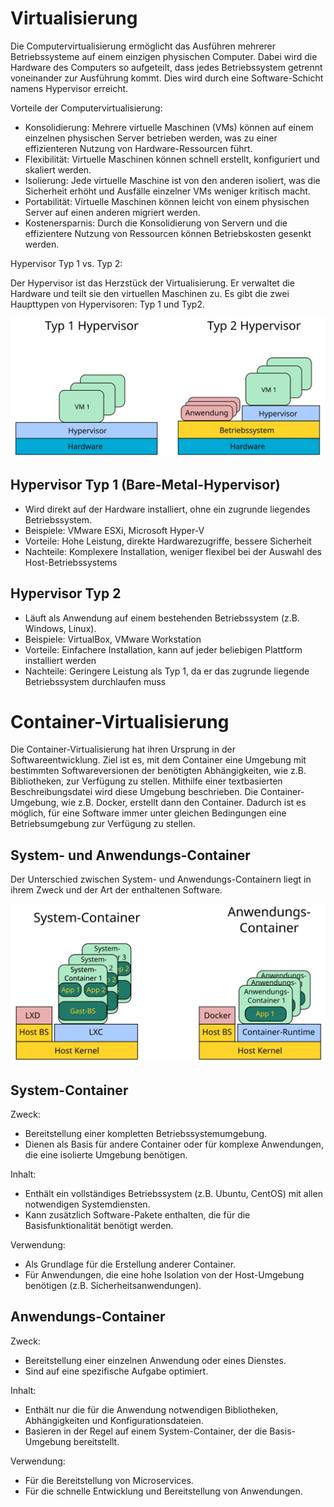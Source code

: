 <!--
author:   Günter Dannoritzer
email:    g.dannoritzer@wvs-ffm.de
version:  0.0.1
date:     09.09.2024
language: de
narrator: Deutsch Female

comment:  Virtualisierung und Container

icon:    https://raw.githubusercontent.com/dsp77/wvs-liascript/0938e2e0ce751e270e3e36b8ecfeb09044a41aa0/wvs-logo.png
logo:     02_img/logo-vm-container.jpg

tags:     LiaScript, Virtualisierung, Container, Hypervisor, Typ 1, Typ2, Docker, LXC, LXD

link:     https://cdn.jsdelivr.net/chartist.js/latest/chartist.min.css

script:   https://cdn.jsdelivr.net/chartist.js/latest/chartist.min.js

attribute: Lizenz: [CC BY-SA](https://creativecommons.org/licenses/by-sa/4.0/)
-->
# Virtualisierung

Die Computervirtualisierung ermöglicht das Ausführen mehrerer Betriebssysteme auf einem einzigen physischen Computer. Dabei wird die Hardware des Computers so aufgeteilt, dass jedes Betriebssystem getrennt voneinander zur Ausführung kommt. Dies wird durch eine Software-Schicht namens Hypervisor erreicht.

Vorteile der Computervirtualisierung:

  * Konsolidierung: Mehrere virtuelle Maschinen (VMs) können auf einem einzelnen physischen Server betrieben werden, was zu einer effizienteren Nutzung von Hardware-Ressourcen führt.
 * Flexibilität: Virtuelle Maschinen können schnell erstellt, konfiguriert und skaliert werden.
 * Isolierung: Jede virtuelle Maschine ist von den anderen isoliert, was die Sicherheit erhöht und Ausfälle einzelner VMs weniger kritisch macht.
 * Portabilität: Virtuelle Maschinen können leicht von einem physischen Server auf einen anderen migriert werden.
 * Kostenersparnis: Durch die Konsolidierung von Servern und die effizientere Nutzung von Ressourcen können Betriebskosten gesenkt werden.

Hypervisor Typ 1 vs. Typ 2:

Der Hypervisor ist das Herzstück der Virtualisierung. Er verwaltet die Hardware und teilt sie den virtuellen Maschinen zu. Es gibt die zwei Haupttypen von Hypervisoren: Typ 1 und Typ2.

![Hypervisor Typ 1 und 2](02_img/lf10-hypervisor-typ-1u2.svg)

## Hypervisor Typ 1 (Bare-Metal-Hypervisor)

  * Wird direkt auf der Hardware installiert, ohne ein zugrunde liegendes Betriebssystem.
 * Beispiele: VMware ESXi, Microsoft Hyper-V
 * Vorteile: Hohe Leistung, direkte Hardwarezugriffe, bessere Sicherheit
 * Nachteile: Komplexere Installation, weniger flexibel bei der Auswahl des Host-Betriebssystems

## Hypervisor Typ 2  
  
  * Läuft als Anwendung auf einem bestehenden Betriebssystem (z.B. Windows, Linux).
 * Beispiele: VirtualBox, VMware Workstation
 * Vorteile: Einfachere Installation, kann auf jeder beliebigen Plattform installiert werden
 * Nachteile: Geringere Leistung als Typ 1, da er das zugrunde liegende Betriebssystem durchlaufen muss


# Container-Virtualisierung

Die Container-Virtualisierung hat ihren Ursprung in der Softwareentwicklung. Ziel ist es, mit dem Container eine Umgebung mit bestimmten Softwareversionen der benötigten Abhängigkeiten, wie z.B. Bibliotheken, zur Verfügung zu stellen. Mithilfe einer textbasierten Beschreibungsdatei wird diese Umgebung beschrieben. Die Container-Umgebung, wie z.B. Docker, erstellt dann den Container. Dadurch ist es möglich, für eine Software immer unter gleichen Bedingungen eine Betriebsumgebung zur Verfügung zu stellen.


## System- und Anwendungs-Container

Der Unterschied zwischen System- und Anwendungs-Containern liegt in ihrem Zweck und der Art der enthaltenen Software.

![System- und Anwendungs-Container](02_img/lf10-container.svg)

## System-Container

Zweck:

  * Bereitstellung einer kompletten Betriebssystemumgebung.
 * Dienen als Basis für andere Container oder für komplexe Anwendungen, die eine isolierte Umgebung benötigen.

Inhalt:

  * Enthält ein vollständiges Betriebssystem (z.B. Ubuntu, CentOS) mit allen notwendigen Systemdiensten.
 * Kann zusätzlich Software-Pakete enthalten, die für die Basisfunktionalität benötigt werden.

Verwendung:

  * Als Grundlage für die Erstellung anderer Container.
 * Für Anwendungen, die eine hohe Isolation von der Host-Umgebung benötigen (z.B. Sicherheitsanwendungen).

## Anwendungs-Container

Zweck:

  * Bereitstellung einer einzelnen Anwendung oder eines Dienstes.
 * Sind auf eine spezifische Aufgabe optimiert.
    
Inhalt:

  * Enthält nur die für die Anwendung notwendigen Bibliotheken, Abhängigkeiten und Konfigurationsdateien.
 * Basieren in der Regel auf einem System-Container, der die Basis-Umgebung bereitstellt.
    
Verwendung:

  * Für die Bereitstellung von Microservices.
 * Für die schnelle Entwicklung und Bereitstellung von Anwendungen.


